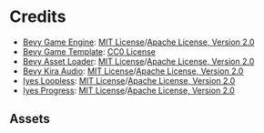 # Credits

* [Bevy Game Engine](https://github.com/bevyengine/bevy): [MIT License](licenses/LICENSE-MIT.md)/[Apache License, Version 2.0](licenses/LICENSE-APACHE.md)
* [Bevy Game Template](https://github.com/NiklasEi/bevy_game_template): [CC0 License](licenses/LICENSE-CC0.md)
* [Bevy Asset Loader](https://github.com/NiklasEi/bevy_asset_loader): [MIT License](licenses/LICENSE-MIT.md)/[Apache License, Version 2.0](licenses/LICENSE-APACHE.md)
* [Bevy Kira Audio](https://github.com/NiklasEi/bevy_kira_audio): [MIT License](licenses/LICENSE-MIT.md)/[Apache License, Version 2.0](licenses/LICENSE-APACHE.md)
* [Iyes Loopless](https://github.com/iyesgames/iyes_loopless): [MIT License](licenses/LICENSE-MIT.md)/[Apache License, Version 2.0](licenses/LICENSE-APACHE.md)
* [Iyes Progress](https://github.com/IyesGames/iyes_progress): [MIT License](licenses/LICENSE-MIT.md)/[Apache License, Version 2.0](licenses/LICENSE-APACHE.md)

## Assets


